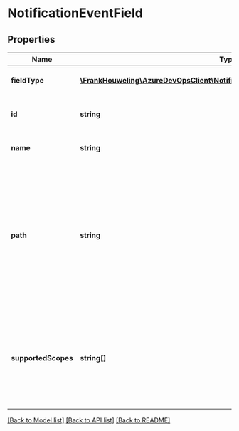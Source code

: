 # NotificationEventField

## Properties
Name | Type | Description | Notes
------------ | ------------- | ------------- | -------------
**fieldType** | [**\FrankHouweling\AzureDevOpsClient\Notification\Model\NotificationEventFieldType**](NotificationEventFieldType.md) | Gets or sets the type of this field. | [optional] 
**id** | **string** | Gets or sets the unique identifier of this field. | [optional] 
**name** | **string** | Gets or sets the name of this field. | [optional] 
**path** | **string** | Gets or sets the path to the field in the event object. This path can be either Json Path or XPath, depending on if the event will be serialized into Json or XML | [optional] 
**supportedScopes** | **string[]** | Gets or sets the scopes that this field supports. If not specified then the event type scopes apply. | [optional] 

[[Back to Model list]](../README.md#documentation-for-models) [[Back to API list]](../README.md#documentation-for-api-endpoints) [[Back to README]](../README.md)


